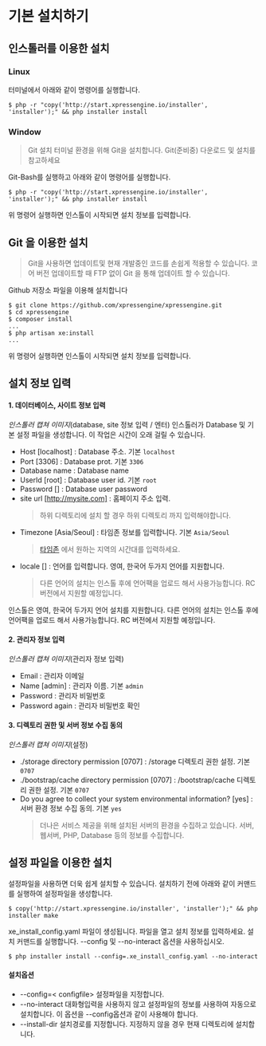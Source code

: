# 기본 설치하기


## 인스톨러를 이용한 설치

### Linux
터미널에서 아래와 같이 명령어를 실행합니다.
```
$ php -r "copy('http://start.xpressengine.io/installer', 'installer');" && php installer install
```

### Window
> Git 설치
> 터미널 환경을 위해 Git을 설치합니다. Git(준비중) 다운로드 및 설치를 참고하세요

Git-Bash를 실행하고 아래와 같이 명령어를 실행합니다.
```
$ php -r "copy('http://start.xpressengine.io/installer', 'installer');" && php installer install
```

위 명령어 실행하면 인스톨이 시작되면 설치 정보를 입력합니다.


## Git 을 이용한 설치
> Git을 사용하면 업데이트및 현재 개발중인 코드를 손쉽게 적용할 수 있습니다.
> 코어 버전 업데이트할 때 FTP 없이 Git 을 통해 업데이트 할 수 있습니다.

Github 저장소 파일을 이용해 설치합니다

```
$ git clone https://github.com/xpressengine/xpressengine.git
$ cd xpressengine
$ composer install
...
$ php artisan xe:install
...
```

위 명령어 실행하면 인스톨이 시작되면 설치 정보를 입력합니다.


## 설치 정보 입력

#### 1. 데이터베이스, 사이트 정보 입력
*인스톨러 캡쳐 이미지*(database, site 정보 입력 / 엔터)
인스톨러가 Database 및 기본 설정 파일을 생성합니다. 이 작업은 시간이 오래 걸릴 수 있습니다.

* Host [localhost] : Database 주소. 기본 `localhost`
* Port [3306] : Database prot. 기본 `3306`
* Database name : Database name
* UserId [root] : Database user id. 기본 `root`
* Password [] : Database user password
* site url [http://mysite.com] : 홈페이지 주소 입력.
  > 하위 디렉토리에 설치 할 경우 하위 디렉토리 까지 입력해야합니다.
* Timezone [Asia/Seoul] : 타임존 정보를 입력합니다. 기본 `Asia/Seoul`
  > [타임존](http://php.net/manual/kr/timezones.php) 에서 원하는 지역의 시간대를 입력하세요.
* locale [] : 언어를 입력합니다. 영여, 한국어 두가지 언어를 지원합니다. 
  > 다른 언어의 설치는 인스톨 후에 언어팩을 업로드 해서 사용가능합니다. RC 버전에서 지원할 예정입니다.


인스톨은 영여, 한국어 두가지 언어 설치를 지원합니다.
다른 언어의 설치는 인스톨 후에 언어팩을 업로드 해서 사용가능합니다. RC 버전에서 지원할 예정입니다.


#### 2. 관리자 정보 입력
*인스톨러 캡쳐 이미지*(관리자 정보 입력)


* Email : 관리자 이메일
* Name [admin] : 관리자 이름. 기본 `admin`
* Password : 관리자 비밀번호
* Password again : 관리자 비밀번호 확인

#### 3. 디렉토리 권한 및 서버 정보 수집 동의
*인스톨러 캡쳐 이미지*(설정)

* ./storage directory permission [0707] : /storage 디렉토리 권한 설정. 기본 `0707`
* ./bootstrap/cache directory permission [0707] : /bootstrap/cache 디렉토리 권한 설정. 기본 `0707`
* Do you agree to collect your system environmental information? [yes] : 서버 환경 정보 수집 동의. 기본 `yes`
  > 더나은 서비스 제공을 위해 설치된 서버의 환경을 수집하고 있습니다. 서버, 웹서버, PHP, Database 등의 정보를 수집합니다.


## 설정 파일을 이용한 설치
설정파일을 사용하면 더욱 쉽게 설치할 수 있습니다. 설치하기 전에 아래와 같이 커맨드를 실행하여 설정파일을 생성합니다.
```
$ copy('http://start.xpressengine.io/installer', 'installer');" && php installer make
```

xe_install_config.yaml 파일이 생성됩니다. 파일을 열고 설치 정보를 입력하세요.
설치 커맨드를 실행합니다. --config 및 --no-interact 옵션을 사용하십시오.
```
$ php installer install --config=.xe_install_config.yaml --no-interact
```

#### 설치옵션
* --config=< configfile> 설정파일을 지정합니다.
* --no-interact 대화형입력을 사용하지 않고 설정파일의 정보를 사용하여 자동으로 설치합니다. 이 옵션을 --config옵션과 같이 사용해야 합니다.
* --install-dir 설치경로를 지정합니다. 지정하지 않을 경우 현재 디렉토리에 설치합니다.


